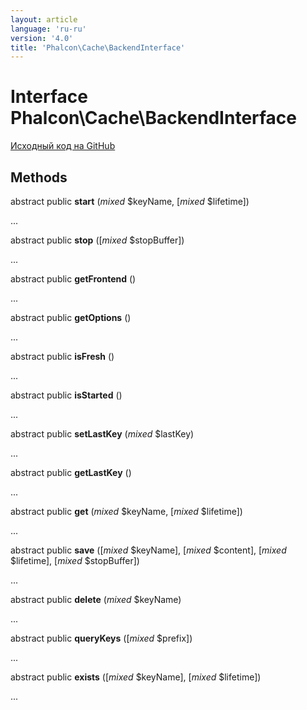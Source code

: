 ```yaml
---
layout: article
language: 'ru-ru'
version: '4.0'
title: 'Phalcon\Cache\BackendInterface'
---
```

# Interface **Phalcon\Cache\BackendInterface**

<a href="https://github.com/phalcon/cphalcon/tree/v4.0.0/phalcon/cache/backendinterface.zep" class="btn btn-default btn-sm">Исходный код на GitHub</a>

## Methods

abstract public **start** (*mixed* $keyName, [*mixed* $lifetime])

...

abstract public **stop** ([*mixed* $stopBuffer])

...

abstract public **getFrontend** ()

...

abstract public **getOptions** ()

...

abstract public **isFresh** ()

...

abstract public **isStarted** ()

...

abstract public **setLastKey** (*mixed* $lastKey)

...

abstract public **getLastKey** ()

...

abstract public **get** (*mixed* $keyName, [*mixed* $lifetime])

...

abstract public **save** ([*mixed* $keyName], [*mixed* $content], [*mixed* $lifetime], [*mixed* $stopBuffer])

...

abstract public **delete** (*mixed* $keyName)

...

abstract public **queryKeys** ([*mixed* $prefix])

...

abstract public **exists** ([*mixed* $keyName], [*mixed* $lifetime])

...